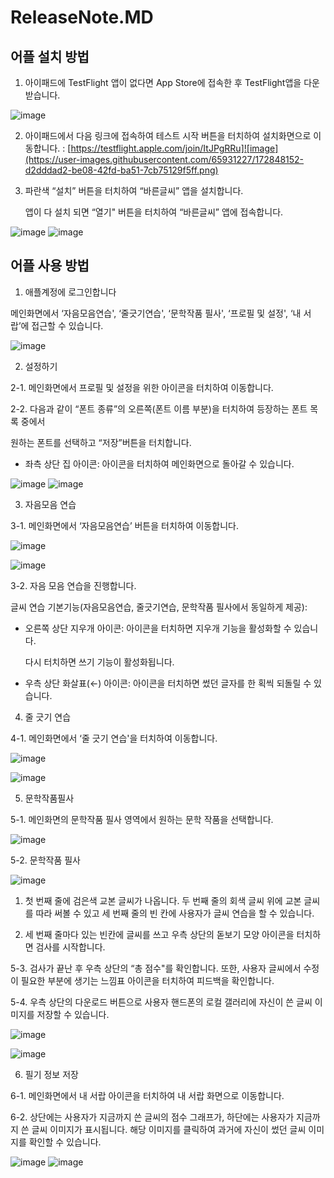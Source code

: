 # ReleaseNote.MD

## 어플 설치 방법

1. 아이패드에 TestFlight 앱이 없다면 App Store에 접속한 후 TestFlight앱을 다운 받습니다.

![image](https://user-images.githubusercontent.com/65931227/172848094-b089d205-ad9b-4fc9-949c-1935d9736992.png)

2. 아이패드에서 다음 링크에 접속하여 테스트 시작 버튼을 터치하여 설치화면으로 이동합니다. : [https://testflight.apple.com/join/ItJPgRRu]![image](https://user-images.githubusercontent.com/65931227/172848152-d2dddad2-be08-42fd-ba51-7cb75129f5ff.png)

3. 파란색 “설치” 버튼을 터치하여 “바른글씨” 앱을 설치합니다. 
    
    앱이 다 설치 되면 “열기" 버튼을 터치하여 “바른글씨” 앱에 접속합니다. 
    
![image](https://user-images.githubusercontent.com/65931227/172848271-43151f35-16f1-46c5-a5b5-53958967c581.png)
![image](https://user-images.githubusercontent.com/65931227/172848286-2cd28f8f-3002-4797-9644-3e895b968de0.png)


## 어플 사용 방법

1. 애플계정에 로그인합니다

메인화면에서 ‘자음모음연습', ‘줄긋기연습', ‘문학작품 필사', ‘프로필 및 설정', ‘내 서랍’에 접근할 수 있습니다.

![image](https://user-images.githubusercontent.com/65931227/172848428-e227c84e-ca2b-49ee-a0ad-267a77887520.png)

2. 설정하기

2-1. 메인화면에서 프로필 및 설정을 위한 아이콘을 터치하여 이동합니다.

2-2. 다음과 같이 “폰트 종류”의 오른쪽(폰트 이름 부분)을 터치하여 등장하는 폰트 목록 중에서 

원하는 폰트를 선택하고 “저장”버튼을 터치합니다.

- 좌측 상단 집 아이콘: 아이콘을 터치하여 메인화면으로 돌아갈 수 있습니다.

![image](https://user-images.githubusercontent.com/65931227/172848472-e91223b4-93f7-4286-9b86-8268adb247b4.png)
![image](https://user-images.githubusercontent.com/65931227/172848516-e1d57d63-48c6-4dea-ae85-0a1534ccf887.png)

3. 자음모음 연습

3-1. 메인화면에서 ‘자음모음연습’ 버튼을 터치하여 이동합니다.

![image](https://user-images.githubusercontent.com/65931227/172848579-022ddb81-5c4e-4b83-a7ea-0538a559e207.png)

![image](https://user-images.githubusercontent.com/65931227/172848613-b749ca17-9073-4e71-88ea-64ac66b230f6.png)

3-2.  자음 모음 연습을 진행합니다. 

글씨 연습 기본기능(자음모음연습, 줄긋기연습, 문학작품 필사에서 동일하게 제공):

- 오른쪽 상단 지우개 아이콘: 아이콘을 터치하면 지우개 기능을 활성화할 수 있습니다.
    
    다시 터치하면 쓰기 기능이 활성화됩니다.
    
- 우측 상단 화살표(←) 아이콘: 아이콘을 터치하면 썼던 글자를 한 획씩 되돌릴 수 있습니다.

4. 줄 긋기 연습

4-1. 메인화면에서 ‘줄 긋기 연습'을 터치하여 이동합니다.

![image](https://user-images.githubusercontent.com/65931227/172848665-6347c5b2-2c36-48d6-8df6-b917fbf0c7ac.png)

![image](https://user-images.githubusercontent.com/65931227/172848686-94871e72-bdbd-4154-a457-9e1f4eb2c230.png)

5. 문학작품필사

5-1. 메인화면의 문학작품 필사 영역에서 원하는 문학 작품을 선택합니다.

![image](https://user-images.githubusercontent.com/65931227/172848723-a9508bef-3966-4632-a421-a91914876a00.png)

5-2.  문학작품 필사

![image](https://user-images.githubusercontent.com/65931227/172848747-162d7f41-0f3f-472e-b70a-34d0a037ef54.png)

 1) 첫 번째 줄에 검은색 교본 글씨가 나옵니다. 두 번째 줄의 회색 글씨 위에 교본 글씨를 따라 써볼 수 있고 세 번째 줄의 빈 칸에 사용자가 글씨 연습을 할 수 있습니다. 

 2) 세 번째 줄마다 있는 빈칸에 글씨를 쓰고 우측 상단의 돋보기 모양 아이콘을 터치하면 검사를 시작합니다.

5-3. 검사가 끝난 후 우측 상단의 “총 점수"를 확인합니다. 또한, 사용자 글씨에서 수정이 필요한 부분에 생기는 느낌표 아이콘을 터치하여 피드백을 확인합니다.

5-4. 우측 상단의 다운로드 버튼으로 사용자 핸드폰의 로컬 갤러리에 자신이 쓴 글씨 이미지를 저장할 수 있습니다.

![image](https://user-images.githubusercontent.com/65931227/172848813-bd073263-d9fd-4330-a638-ace5f98acfa3.png)

![image](https://user-images.githubusercontent.com/65931227/172848838-432c8c7d-220c-443b-aaea-03db371ce985.png)

6. 필기 정보 저장

6-1. 메인화면에서 내 서랍 아이콘을 터치하여 내 서랍 화면으로 이동합니다.

6-2. 상단에는 사용자가 지금까지 쓴 글씨의 점수 그래프가, 하단에는 사용자가 지금까지 쓴 글씨 이미지가 표시됩니다.  해당 이미지를 클릭하여 과거에 자신이 썼던 글씨 이미지를 확인할 수 있습니다.

![image](https://user-images.githubusercontent.com/65931227/172848944-8803baa9-1a0e-49c3-af47-878a0773bb54.png)
![image](https://user-images.githubusercontent.com/65931227/172848962-67a01e3c-69fe-470b-9b9a-30dddeb6ede6.png)

